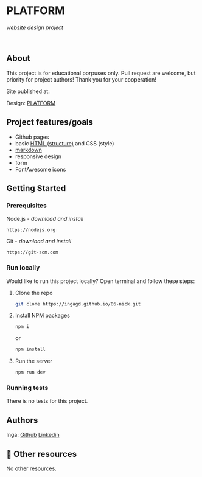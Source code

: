 # PLATFORM

_website design project_

<br>

## About

This project is for educational porpuses only. Pull request are welcome, but priority for project authors! Thank you for your cooperation!

Site published at: 

Design: [PLATFORM](./img/design/design.png)

## Project features/goals

-   Github pages
-   basic [HTML (structure)](https://www.w3schools.com/TAGS/default.asp) and CSS (style)
-   [markdown](https://docs.github.com/en/get-started/writing-on-github/getting-started-with-writing-and-formatting-on-github/basic-writing-and-formatting-syntax)
-   responsive design
-   form
-   FontAwesome icons

## Getting Started

### Prerequisites

Node.js - _download and install_

```
https://nodejs.org
```

Git - _download and install_

```
https://git-scm.com
```

### Run locally

Would like to run this project locally? Open terminal and follow these steps:

1. Clone the repo
    ```sh
    git clone https://ingagd.github.io/06-nick.git
    ```
2. Install NPM packages
    ```sh
    npm i
    ```
    or
    ```sh
    npm install
    ```
3. Run the server
    ```sh
    npm run dev
    ```

### Running tests

There is no tests for this project.

##  Authors

Inga: [Github](https://github.com/IngaGd)
      [Linkedin](https://www.linkedin.com/in/inga-gudait%C4%97-24580898/)

## 🔗 Other resources

No other resources.